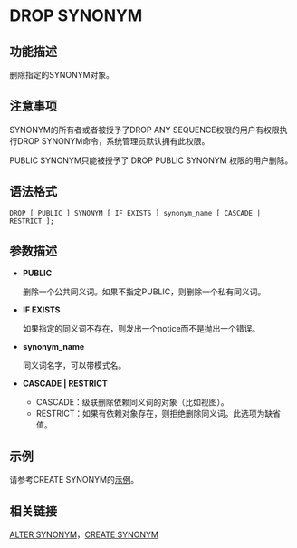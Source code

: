 # DROP SYNONYM<a name="ZH-CN_TOPIC_0289900036"></a>

## 功能描述<a name="zh-cn_topic_0283137394_zh-cn_topic_0237122151_zh-cn_topic_0059778429_s99b7590244bd4c1ab904f72cfc2cc9a0"></a>

删除指定的SYNONYM对象。

## 注意事项<a name="zh-cn_topic_0283137394_zh-cn_topic_0237122151_zh-cn_topic_0059778429_s930f5a4f83c6409d88e8b3f1cb94b164"></a>

SYNONYM的所有者或者被授予了DROP ANY SEQUENCE权限的用户有权限执行DROP SYNONYM命令，系统管理员默认拥有此权限。

PUBLIC SYNONYM只能被授予了 DROP PUBLIC SYNONYM 权限的用户删除。

## 语法格式<a name="zh-cn_topic_0283137394_zh-cn_topic_0237122151_zh-cn_topic_0059778429_s9b11702dc40d417f95cd9eec3970b4d1"></a>

```
DROP [ PUBLIC ] SYNONYM [ IF EXISTS ] synonym_name [ CASCADE | RESTRICT ];
```

## 参数描述<a name="zh-cn_topic_0283137394_zh-cn_topic_0237122151_zh-cn_topic_0059778429_sb1cba40c50ea4d648126cedd1ac258ff"></a>

-   **PUBLIC**

    删除一个公共同义词。如果不指定PUBLIC，则删除一个私有同义词。

-   **IF EXISTS**

    如果指定的同义词不存在，则发出一个notice而不是抛出一个错误。

-   **synonym\_name**

    同义词名字，可以带模式名。

-   **CASCADE | RESTRICT**
    -   CASCADE：级联删除依赖同义词的对象（比如视图）。
    -   RESTRICT：如果有依赖对象存在，则拒绝删除同义词。此选项为缺省值。


## 示例<a name="zh-cn_topic_0283137394_zh-cn_topic_0237122151_zh-cn_topic_0059778429_s029ee990ffb541b389848c4b246ecfcb"></a>

请参考CREATE SYNONYM的[示例](CREATE-SYNONYM.md#zh-cn_topic_0283136599_zh-cn_topic_0237122116_section1853433744413)。

## 相关链接<a name="zh-cn_topic_0283137394_zh-cn_topic_0237122151_zh-cn_topic_0059778429_sc10e825d28c44222b38ad09aeaa385d2"></a>

[ALTER SYNONYM](ALTER-SYNONYM.md)，[CREATE SYNONYM](CREATE-SYNONYM.md)

